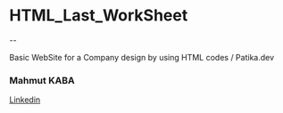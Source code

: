 # HTML_Last_WorkSheet
--

Basic WebSite for a Company design by using HTML codes / Patika.dev

### Mahmut KABA
[Linkedin](https://www.linkedin.com/in/mahmut-kaba-8ab997253/)
